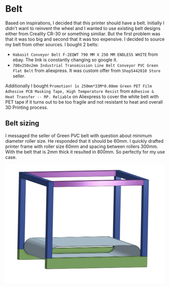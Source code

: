 # Belt
Based on inspirations, I decided that this printer should have a belt. Initially I didn't want to reinvent the wheel  and I wanted to use existing belt designs either from Creality CR-30 or something similiar. But the first problem was that it was too big and second that it was too expensive. I decided to source my belt from other sources. I bought 2 belts:
 * `Habasit Conveyor Belt F-2EQWT 790 MM X 250 MM ENDLESS WHITE` from ebay. The link is constantly changing so google it.
 * `780x250x2mm Industrial Transmission Line Belt Conveyor PVC Green Flat Belt` from aliexpress. It was custom offer from `Shop5442010 Store` seller.

Additionally I bought `Promotion! 1x 250mm*33M*0.08mm Green PET Film Adhesive PCB Masking Tape, High Temperature Resist` from `Adhesive & Heat Transfer -- RP. Reliable` on Aliexpress to cover the white belt with PET tape if it turns out to be too fragile and not resistant to heat and overall 3D Printing process.

## Belt sizing

I messaged the seller of Green PVC belt with question about minimum diameter roller size. He responded that it should be 60mm. I quickly drafted printer frame with roller size 60mm and spacing between rollers 300mm. With the belt that is 2mm thick it resulted in 800mm. So perfectly for my use case.

![draft-frame](img/draft-frame.png)
